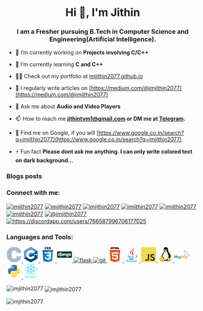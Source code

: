 <h1 align="center">Hi 👋, I'm Jithin</h1>
<h3 align="center">I am a Fresher pursuing B.Tech in Computer Science and Engineering(Artificial Intelligence).</h3>

- 🔭 I’m currently working on **Projects involving C/C++**

- 🌱 I’m currently learning **C and C++**

- 👨‍💻 Check out my portfolio at [imjithin2077.github.io](https://imjithin2077.github.io/)

- 📝 I regularly write articles on [https://medium.com/@imjithin2077](https://medium.com/@imjithin2077)

- 💬 Ask me about **Audio and Video Players**

- 📫 How to reach me **[jithintvm1@gmail.com](mailto:jithintvm1@gmail.com) or DM me at [Telegram](http://t.me/imjithin2077).**

- 📄 Find me on Google, if you will [https://www.google.co.in/search?q=imjithin2077](https://www.google.co.in/search?q=imjithin2077)

- ⚡ Fun fact **Please dont ask me anything. I can only write colored text on dark background...**

### Blogs posts
<!-- BLOG-POST-LIST:START -->
<!-- BLOG-POST-LIST:END -->

<h3 align="left">Connect with me:</h3>
<p align="left">
<a href="https://dev.to/imjithin2077" target="blank"><img align="center" src="https://cdn.jsdelivr.net/npm/simple-icons@3.0.1/icons/dev-dot-to.svg" alt="imjithin2077" height="30" width="40" /></a>
<a href="https://twitter.com/imjithin2077" target="blank"><img align="center" src="https://cdn.jsdelivr.net/npm/simple-icons@3.0.1/icons/twitter.svg" alt="imjithin2077" height="30" width="40" /></a>
<a href="https://linkedin.com/in/imjithin2077" target="blank"><img align="center" src="https://cdn.jsdelivr.net/npm/simple-icons@3.0.1/icons/linkedin.svg" alt="imjithin2077" height="30" width="40" /></a>
<a href="https://stackoverflow.com/users/imjithin2077" target="blank"><img align="center" src="https://cdn.jsdelivr.net/npm/simple-icons@3.0.1/icons/stackoverflow.svg" alt="imjithin2077" height="30" width="40" /></a>
<a href="https://fb.com/imjithin2077" target="blank"><img align="center" src="https://cdn.jsdelivr.net/npm/simple-icons@3.0.1/icons/facebook.svg" alt="imjithin2077" height="30" width="40" /></a>
<a href="https://instagram.com/imjithin2077" target="blank"><img align="center" src="https://cdn.jsdelivr.net/npm/simple-icons@3.0.1/icons/instagram.svg" alt="imjithin2077" height="30" width="40" /></a>
<a href="https://medium.com/@imjithin2077" target="blank"><img align="center" src="https://cdn.jsdelivr.net/npm/simple-icons@3.0.1/icons/medium.svg" alt="@imjithin2077" height="30" width="40" /></a>
<a href="https://discord.gg/https://discordapp.com/users/766587996706177025" target="blank"><img align="center" src="https://cdn.jsdelivr.net/npm/simple-icons@3.0.1/icons/discord.svg" alt="https://discordapp.com/users/766587996706177025" height="30" width="40" /></a>
</p>

<h3 align="left">Languages and Tools:</h3>
<p align="left"> <a href="https://www.cprogramming.com/" target="_blank"> <img src="https://raw.githubusercontent.com/devicons/devicon/master/icons/c/c-original.svg" alt="c" width="40" height="40"/> </a> <a href="https://www.w3schools.com/cpp/" target="_blank"> <img src="https://raw.githubusercontent.com/devicons/devicon/master/icons/cplusplus/cplusplus-original.svg" alt="cplusplus" width="40" height="40"/> </a> <a href="https://www.w3schools.com/css/" target="_blank"> <img src="https://raw.githubusercontent.com/devicons/devicon/master/icons/css3/css3-original-wordmark.svg" alt="css3" width="40" height="40"/> </a> <a href="https://www.djangoproject.com/" target="_blank"> <img src="https://raw.githubusercontent.com/devicons/devicon/master/icons/django/django-original.svg" alt="django" width="40" height="40"/> </a> <a href="https://flask.palletsprojects.com/" target="_blank"> <img src="https://www.vectorlogo.zone/logos/pocoo_flask/pocoo_flask-icon.svg" alt="flask" width="40" height="40"/> </a> <a href="https://git-scm.com/" target="_blank"> <img src="https://www.vectorlogo.zone/logos/git-scm/git-scm-icon.svg" alt="git" width="40" height="40"/> </a> <a href="https://www.w3.org/html/" target="_blank"> <img src="https://raw.githubusercontent.com/devicons/devicon/master/icons/html5/html5-original-wordmark.svg" alt="html5" width="40" height="40"/> </a> <a href="https://www.java.com" target="_blank"> <img src="https://raw.githubusercontent.com/devicons/devicon/master/icons/java/java-original.svg" alt="java" width="40" height="40"/> </a> <a href="https://developer.mozilla.org/en-US/docs/Web/JavaScript" target="_blank"> <img src="https://raw.githubusercontent.com/devicons/devicon/master/icons/javascript/javascript-original.svg" alt="javascript" width="40" height="40"/> </a> <a href="https://www.linux.org/" target="_blank"> <img src="https://raw.githubusercontent.com/devicons/devicon/master/icons/linux/linux-original.svg" alt="linux" width="40" height="40"/> </a> <a href="https://www.mysql.com/" target="_blank"> <img src="https://raw.githubusercontent.com/devicons/devicon/master/icons/mysql/mysql-original-wordmark.svg" alt="mysql" width="40" height="40"/> </a> <a href="https://www.python.org" target="_blank"> <img src="https://raw.githubusercontent.com/devicons/devicon/master/icons/python/python-original.svg" alt="python" width="40" height="40"/> </a> <a href="https://reactjs.org/" target="_blank"> <img src="https://raw.githubusercontent.com/devicons/devicon/master/icons/react/react-original-wordmark.svg" alt="react" width="40" height="40"/> </a> </p>

<p><img align="left" src="https://github-readme-stats.vercel.app/api/top-langs?username=imjithin2077&show_icons=true&locale=en&layout=compact" alt="imjithin2077" /></p>

<p>&nbsp;<img align="center" height="200" width = "450" src="https://github-readme-stats.vercel.app/api?username=imjithin2077&show_icons=true&theme=dracula&title_color=45ff38&text_color=ffffff&locale=en" alt="imjithin2077" /></p>

<p><img align="center" src="https://github-readme-streak-stats.herokuapp.com/?user=imjithin2077&" alt="imjithin2077" /></p>
